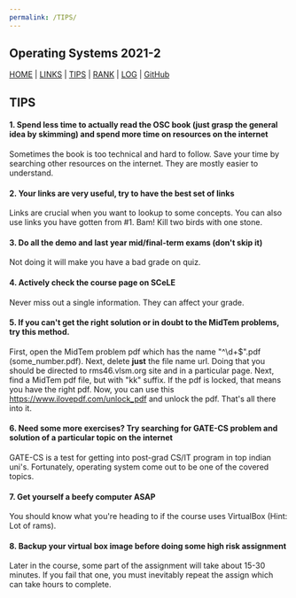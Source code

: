 ```yaml
---
permalink: /TIPS/
---
```


Operating Systems 2021-2
---
[HOME](..) | [LINKS](https://bienreti.github.io/os212/LINKS) | [TIPS](https://bienreti.github.io/os212/TIPS) | [RANK](/TXT/myrank.txt) | [LOG](TXT/mylog.txt) | [GitHub](https://github.com/bienreti/os212)

## TIPS

#### 1. Spend less time to actually read the OSC book (just grasp the general idea by skimming) and spend more time on resources on the internet

Sometimes the book is too technical and hard to follow. Save your time by searching other resources on the internet. They are mostly easier to understand.

#### 2. Your links are very useful, try to have the best set of links

Links are crucial when you want to lookup to some concepts. You can also use links you have gotten from #1. Bam! Kill two birds with one stone.

#### 3. Do all the demo and last year mid/final-term exams (don't skip it)

Not doing it will make you have a bad grade on quiz.

#### 4. Actively check the course page on SCeLE

Never miss out a single information. They can affect your grade.

#### 5. If you can't get the right solution or in doubt to the MidTem problems, try this method.

First, open the MidTem problem pdf which has the name "^\d+$".pdf (some_number.pdf). Next, delete **just** the file name url. Doing that you should be directed to rms46.vlsm.org site and in a particular page. Next, find a MidTem pdf file, but with "kk" suffix. If the pdf is locked, that means you have the right pdf. Now, you can use this https://www.ilovepdf.com/unlock_pdf and unlock the pdf. That's all there into it.

#### 6. Need some more exercises? Try searching for GATE-CS problem and solution of a particular topic on the internet

GATE-CS is a test for getting into post-grad CS/IT program in top indian uni's. Fortunately, operating system come out to be one of the covered topics.

#### 7. Get yourself a beefy computer ASAP

You should know what you're heading to if the course uses VirtualBox (Hint: Lot of rams).

#### 8. Backup your virtual box image before doing some high risk assignment

Later in the course, some part of the assignment will take about 15-30 minutes. If you fail that one, you must inevitably repeat the assign which can take hours to complete.
